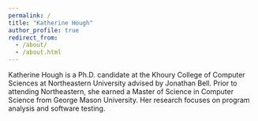 ```yaml
---
permalink: /
title: "Katherine Hough"
author_profile: true
redirect_from:
  - /about/
  - /about.html
---
```


Katherine Hough is a Ph.D. candidate at the Khoury College of Computer Sciences at Northeastern University advised by
Jonathan Bell. Prior to attending Northeastern, she earned a Master of Science in Computer Science from George Mason
University. Her research focuses on program analysis and software testing.
